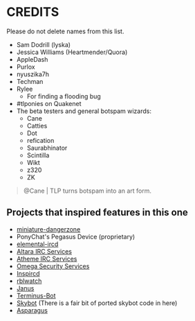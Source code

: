 # CREDITS

Please do not delete names from this list.

 - Sam Dodrill (lyska)
 - Jessica Williams (Heartmender/Quora)
 - AppleDash
 - Purlox
 - nyuszika7h
 - Techman
 - Rylee
   - For finding a flooding bug
 - \#tlponies on Quakenet
  - The beta testers and general botspam wizards:
    - Cane
    - Catties
    - Dot
    - refication
    - Saurabhinator
    - Scintilla
    - Wikt
    - z320
    - ZK

> @Cane | TLP turns botspam into an art form.

## Projects that inspired features in this one

 - [miniature-dangerzone](https://github.com/AlphaChat/miniature-dangerzone)
 - PonyChat's Pegasus Device (proprietary)
 - [elemental-ircd](https://github.com/PonyChat/elemental-ircd)
 - [Altara IRC Services](https://github.com/jhfi/altara)
 - [Atheme IRC Services](http://atheme.org)
 - [Omega Security Services](https://github.com/omegaservices/omega-services)
 - [Inspircd](http://github.com/inspircd/inspircd)
 - [rblwatch](https://github.com/polera/rblwatch)
 - [Janus](https://github.com/Trixarian/janus)
 - [Terminus-Bot](https://github.com/Terminus-Project/Terminus-Bot)
 - [Skybot](https://github.com/rmmh/skybot)
   (There is a fair bit of ported skybot code in here)
 - [Asparagus](http://github.com/lyska/asparagus)

